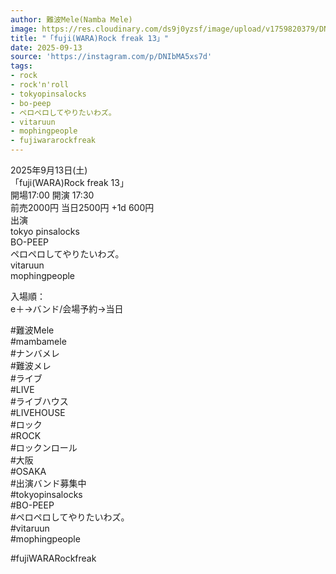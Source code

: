 ```yaml
---
author: 難波Mele(Namba Mele)
image: https://res.cloudinary.com/ds9j0yzsf/image/upload/v1759820379/DNIbMA5xs7d.jpg
title: "「fuji(WARA)Rock freak 13」"
date: 2025-09-13
source: 'https://instagram.com/p/DNIbMA5xs7d'
tags:
- rock
- rock'n'roll
- tokyopinsalocks
- bo-peep
- ペロペロしてやりたいわズ。
- vitaruun
- mophingpeople
- fujiwararockfreak
---
```

2025年9月13日(土)<br>
「fuji(WARA)Rock freak 13」<br>
開場17:00 開演 17:30<br>
前売2000円 当日2500円 +1d 600円<br>
出演<br>
tokyo pinsalocks<br>
BO-PEEP<br>
ペロペロしてやりたいわズ。<br>
vitaruun<br>
mophingpeople

入場順：<br>
e＋→バンド/会場予約→当日

#難波Mele<br>
#mambamele<br>
#ナンバメレ<br>
#難波メレ<br>
#ライブ<br>
#LIVE<br>
#ライブハウス<br>
#LIVEHOUSE<br>
#ロック<br>
#ROCK<br>
#ロックンロール<br>
#大阪<br>
#OSAKA<br>
#出演バンド募集中<br>
#tokyopinsalocks<br>
#BO-PEEP<br>
#ペロペロしてやりたいわズ。<br>
#vitaruun<br>
#mophingpeople

#fujiWARARockfreak
